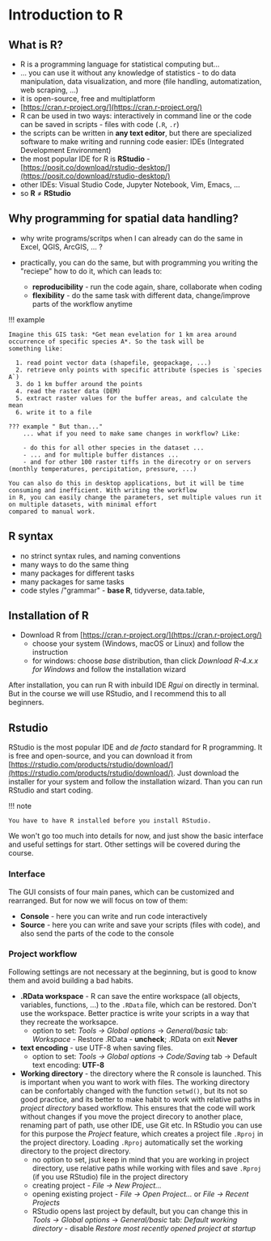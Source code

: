 # Introduction to R

## What is R?
- R is a programming language for statistical computing but...
- ... you can use it without any knowledge of statistics - to do data manipulation, data visualization, and more (file 
  handling, automatization, web scraping, ...)
- it is open-source, free and multiplatform
- [https://cran.r-project.org/](https://cran.r-project.org/)
- R can be used in two ways: interactively in command line or the code can be saved in scripts - files 
  with code (`.R`, `.r`)
- the scripts can be written in **any text editor**, but there are specialized software to make writing and running code
  easier: IDEs (Integrated Development Environment)
- the most popular IDE for R is **RStudio** - 
  [https://posit.co/download/rstudio-desktop/](https://posit.co/download/rstudio-desktop/)
- other IDEs: Visual Studio Code, Jupyter Notebook, Vim, Emacs, ...
- so **R** ≠ **RStudio**

## Why programming for spatial data handling?
- why write programs/scritps when I can already can do the same in Excel, QGIS, ArcGIS, ... ?
- practically, you can do the same, but with programming you writing the "reciepe" how to do it, which can leads to:
  
    - **reproducibility** - run the code again, share, collaborate when coding
    - **flexibility** - do the same task with different data, change/improve parts of the workflow anytime

!!! example 

    Imagine this GIS task: *Get mean evelation for 1 km area around occurrence of specific species A*. So the task will be 
    something like:

      1. read point vector data (shapefile, geopackage, ...)
      2. retrieve only points with specific attribute (species is `species A`)
      3. do 1 km buffer around the points
      4. read the raster data (DEM)
      5. extract raster values for the buffer areas, and calculate the mean
      6. write it to a file

    ??? example " But than..."
        ... what if you need to make same changes in workflow? Like:

        - do this for all other species in the dataset ...
        - ... and for multiple buffer distances ...
        - and for other 100 raster tiffs in the direcotry or on servers (monthly temperatures, percipitation, pressure, ...)

    You can also do this in desktop applications, but it will be time consuming and inefficient. With writing the workflow 
    in R, you can easily change the parameters, set multiple values run it on multiple datasets, with minimal effort 
    compared to manual work.

## R syntax
- no strinct syntax rules, and naming conventions
- many ways to do the same thing
- many packages for different tasks 
- many packages for same tasks
- code styles /"grammar" - **base R**, tidyverse, data.table, 

## Installation of R 
- Download R from [https://cran.r-project.org/](https://cran.r-project.org/)
    -  choose your system (Windows, macOS or Linux) and follow the instruction
    -  for windows: choose *base* distribution, than click *Download R-4.x.x for Windows* and follow the installation 
       wizard

After installation, you can run R with inbuild IDE *Rgui* on directly in terminal. But in the course we will use 
RStudio, and I recommend this to all beginners.

## Rstudio

RStudio is the most popular IDE and *de facto* standard for R programming. It is free and open-source, and you can 
download it from [https://rstudio.com/products/rstudio/download/](https://rstudio.com/products/rstudio/download/). 
Just download the installer for your system and follow the installation wizard. Than you can run RStudio and start
coding. 

!!! note

    You have to have R installed before you install RStudio.

We won't go too much into details for now, and just show the basic interface and useful settings for start. Other settings 
will be covered during the course.

### Interface

The GUI consists of four main panes, which can be customized and rearranged. But for now we will focus on tow of them:

- **Console** - here you can write and run code interactively
- **Source** - here you can write and save your scripts (files with code), and also send the parts of the code to the 
  console

### Project workflow

Following settings are not necessary at the beginning, but is good to know them and avoid building a bad habits.

- **.RData workspace** - R can save the entire workspace (all objects, variables, functions, ...) to the `.RData` file, which can be 
  restored. Don't use the workspace. Better practice is write your scripts in a way that they recreate the worksapce.
    - option to set: *Tools -> Global options* -> *General/basic* tab: *Workspace* - Restore .RData - **uncheck**; .RData on exit **Never**
- **text encoding** - use UTF-8 when saving files.
    - option to set: *Tools -> Global options* -> *Code/Saving* tab -> Default text encoding: **UTF-8**
- **Working directory** - the directory where the R console is launched. This is important when you want to work with files. 
  The working directory can be confortably changed with the function `setwd()`, but its not so good practice, and its 
  better to make habit to work with relative paths in *project directory* based workflow. This ensures that the code will
  work without changes if you move the project direcory to another place, renaming part of path, use other IDE, use Git etc. 
  In RStudio you can use for this purpose the *Project* feature, which creates a project file `.Rproj` in the project 
  directory. Loading `.Rproj` automatically set the working directory to the project directory.
    - no option to set, jsut keep in mind that you are working in project directory, use relative paths while 
      working with files and save `.Rproj` (if you use RStudio)
      file in the project directory
    - creating project - *File -> New Project...*
    - opening existing project - *File -> Open Project...* or *File -> Recent Projects*
    - RStudio opens last project by default, but you can change this in *Tools -> Global options* -> *General/basic* 
      tab: *Default working directory* - disable *Restore most recently opened project at startup*
  